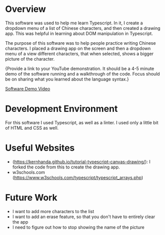 # Overview

This software was used to help me learn Typescript. In it, I create a dropdown menu of a list of Chinese characters, and then created a drawing app. This was helpful in learning about DOM manipulation in Typescript.

The purpose of this software was to help people practice writing Chinese characters. I placed a drawing app on the screen and then a dropdown menu of a view different characters, that when selected, shows a bigger picture of the character. 

{Provide a link to your YouTube demonstration. It should be a 4-5 minute demo of the software running and a walkthrough of the code. Focus should be on sharing what you learned about the language syntax.}

[Software Demo Video](http://youtube.link.goes.here)

# Development Environment

For this software I used Typescript, as well as a linter. I used only a little bit of HTML and CSS as well.

# Useful Websites

- (https://kernhanda.github.io/tutorial-typescript-canvas-drawing/): I forked the code from this to create the drawing app.
- w3schools.com (https://www.w3schools.com/typescript/typescript_arrays.php)

# Future Work

- I want to add more characters to the list
- I want to add an erase feature, so that you don't have to entirely clear the app
- I need to figure out how to stop showing the name of the picture 